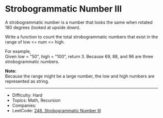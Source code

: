 # Strobogrammatic Number III

A strobogrammatic number is a number that looks the same when rotated 180 degrees (looked at upside down).

Write a function to count the total strobogrammatic numbers that exist in the range of low <= num <= high.

For example,  
Given low = "50", high = "100", return 3. Because 69, 88, and 96 are three strobogrammatic numbers.

**Note:**  
Because the range might be a large number, the low and high numbers are represented as string.

---

* Difficulty: Hard
* Topics: Math, Recursion
* Companies: 
* LeetCode: [248. Strobogrammatic Number III](https://leetcode.com/problems/strobogrammatic-number-iii/description/)
